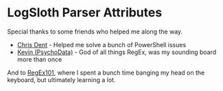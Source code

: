 # LogSloth Parser Attributes

Special thanks to some friends who helped me along the way.

- [Chris Dent](https://github.com/indented-automation) - Helped me solve a bunch of PowerShell issues
- [Kevin (PsychoData)](https://twitter.com/psychodata) - God of all things RegEx, was my sounding board more than once

And to [RegEx101](https://regex101.com/), where I spent a bunch time banging my head on the keyboard, but ultimately learning a lot.